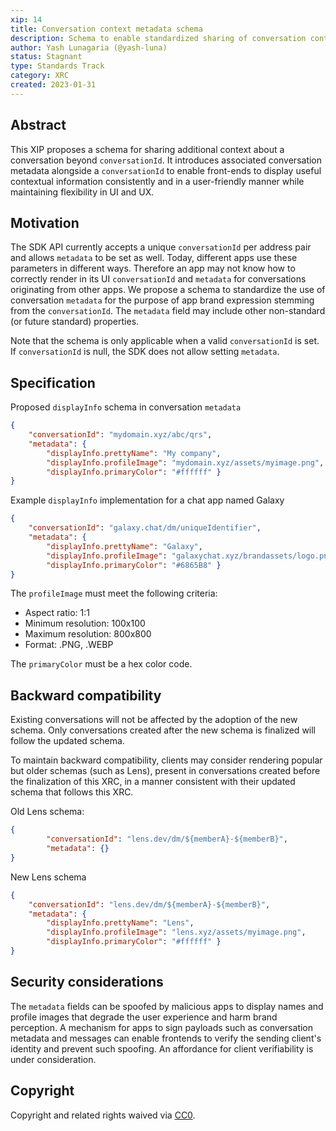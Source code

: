 ```yaml
---
xip: 14
title: Conversation context metadata schema
description: Schema to enable standardized sharing of conversation context
author: Yash Lunagaria (@yash-luna)
status: Stagnant
type: Standards Track
category: XRC
created: 2023-01-31
---
```


## Abstract

This XIP proposes a schema for sharing additional context about a conversation beyond `conversationId`. It introduces associated conversation metadata alongside a `conversationId` to enable front-ends to display useful contextual information consistently and in a user-friendly manner while maintaining flexibility in UI and UX.

## Motivation

The SDK API currently accepts a unique `conversationId` per address pair and allows `metadata` to be set as well. Today, different apps use these parameters in different ways. Therefore an app may not know how to correctly render in its UI `conversationId` and `metadata` for conversations originating from other apps. We propose a schema to standardize the use of conversation `metadata` for the purpose of app brand expression stemming from the `conversationId`. The `metadata` field may include other non-standard (or future standard) properties.

Note that the schema is only applicable when a valid `conversationId` is set. If `conversationId` is null, the SDK does not allow setting `metadata`.

## Specification

Proposed `displayInfo` schema in conversation `metadata`

```json
{
    "conversationId": "mydomain.xyz/abc/qrs",
    "metadata": { 
        "displayInfo.prettyName": "My company", 
        "displayInfo.profileImage": "mydomain.xyz/assets/myimage.png", 
        "displayInfo.primaryColor": "#ffffff" }
}
```

Example `displayInfo` implementation for a chat app named Galaxy

```json
{
    "conversationId": "galaxy.chat/dm/uniqueIdentifier",
    "metadata": { 
        "displayInfo.prettyName": "Galaxy", 
        "displayInfo.profileImage": "galaxychat.xyz/brandassets/logo.png", 
        "displayInfo.primaryColor": "#6865B8" }
}
```

The `profileImage` must meet the following criteria:

- Aspect ratio: 1:1
- Minimum resolution: 100x100
- Maximum resolution: 800x800
- Format: .PNG, .WEBP

The `primaryColor` must be a hex color code.

## Backward compatibility

Existing conversations will not be affected by the adoption of the new schema. Only conversations created after the new schema is finalized will follow the updated schema.

To maintain backward compatibility, clients may consider rendering popular but older schemas (such as Lens), present in conversations created before the finalization of this XRC, in a manner consistent with their updated schema that follows this XRC.

Old Lens schema:

```json
{
        "conversationId": "lens.dev/dm/${memberA}-${memberB}",
        "metadata": {}
}
```

New Lens schema

```json
{
    "conversationId": "lens.dev/dm/${memberA}-${memberB}",
    "metadata": { 
        "displayInfo.prettyName": "Lens", 
        "displayInfo.profileImage": "lens.xyz/assets/myimage.png", 
        "displayInfo.primaryColor": "#ffffff" }
}
```

## Security considerations

The `metadata` fields can be spoofed by malicious apps to display names and profile images that degrade the user experience and harm brand perception. A mechanism for apps to sign payloads such as conversation metadata and messages can enable frontends to verify the sending client's identity and prevent such spoofing. An affordance for client verifiability is under consideration.

## Copyright

Copyright and related rights waived via [CC0](https://creativecommons.org/publicdomain/zero/1.0/).
